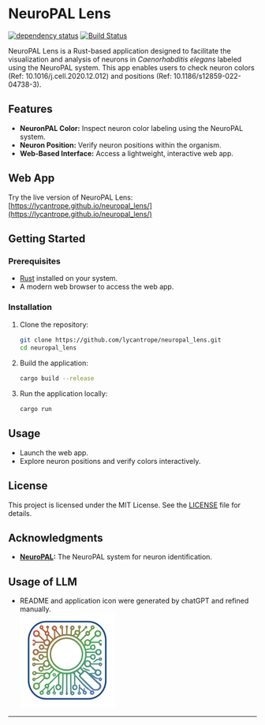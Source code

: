 # NeuroPAL Lens

[![dependency status](https://deps.rs/repo/github/lycantrope/neuropal_lens/status.svg)](https://deps.rs/repo/github/lycantrope/neuropal_lens)
[![Build Status](https://github.com/lycantrope/neuropal_lens/workflows/CI/badge.svg)](https://github.com/lycantrope/neuropal_lens/actions?workflow=CI)

NeuroPAL Lens is a Rust-based application designed to facilitate the visualization and analysis of neurons in *Caenorhabditis elegans* labeled using the NeuroPAL system. This app enables users to check neuron colors (Ref: 10.1016/j.cell.2020.12.012) and positions (Ref: 10.1186/s12859-022-04738-3).

## Features

- **NeuronPAL Color:** Inspect neuron color labeling using the NeuroPAL system.
- **Neuron Position:** Verify neuron positions within the organism.
- **Web-Based Interface:** Access a lightweight, interactive web app.

## Web App

Try the live version of NeuroPAL Lens: [https://lycantrope.github.io/neuropal_lens/](https://lycantrope.github.io/neuropal_lens/)

## Getting Started

### Prerequisites

- [Rust](https://www.rust-lang.org/) installed on your system.
- A modern web browser to access the web app.

### Installation

1. Clone the repository:
   ```bash
   git clone https://github.com/lycantrope/neuropal_lens.git
   cd neuropal_lens
   ```

2. Build the application:
   ```bash
   cargo build --release
   ```

3. Run the application locally:
   ```bash
   cargo run
   ```

## Usage

- Launch the web app.
- Explore neuron positions and verify colors interactively.

## License

This project is licensed under the MIT License. See the [LICENSE](LICENSE) file for details.

## Acknowledgments

- **[NeuroPAL](https://www.hobertlab.org/neuropal/):** The NeuroPAL system for neuron identification.

## Usage of LLM
- README and application icon were generated by chatGPT and refined manually.  
![Application Icon](assets/icon_ios_touch_192.png)

---

